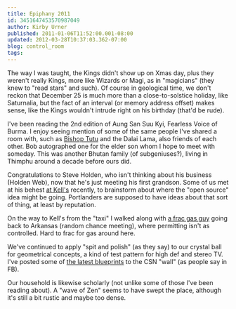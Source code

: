 ```yaml
---
title: Epiphany 2011
id: 3451647453570987049
author: Kirby Urner
published: 2011-01-06T11:52:00.001-08:00
updated: 2012-03-28T10:37:03.362-07:00
blog: control_room
tags: 
---
```


The way I was taught, the Kings didn't show up on Xmas day, plus they weren't really Kings, more like Wizards or Magi, as in "magicians" (they knew to "read stars" and such).  Of course in geological time, we don't reckon that December 25 is much more than a close-to-solstice holiday, like Saturnalia, but the fact of an interval (or memory address offset) makes sense, like the Kings wouldn't intrude right on his birthday (that'd be rude).

I've been reading the 2nd edition of Aung San Suu Kyi, Fearless Voice of Burma.  I enjoy seeing mention of some of the same people I've shared a room with, such as [Bishop Tutu](http://worldgame.blogspot.com/2009/05/time-for-reconciliation.html) and the Dalai Lama, also friends of each other.  Bob autographed one for the elder son whom I hope to meet with someday.  This was another Bhutan family (of subgeniuses?), living in Thimphu around a decade before ours did.

Congratulations to Steve Holden, who isn't thinking about his business (Holden Web), now that he's just meeting his first grandson.  Some of us met at his behest [at Kell's](http://www.flickr.com/photos/17157315@N00/5328567153/) recently, to brainstorm about where the "open source" idea might be going.  Portlanders are supposed to have ideas about that sort of thing, at least by reputation.  

On the way to Kell's from the "taxi" I walked along with [a frac gas guy](http://controlroom.blogspot.com/2010/11/gasland-movie-review.html) going back to Arkansas (random chance meeting), where permitting isn't as controlled.  Hard to frac for gas around here.

We've continued to apply "spit and polish" (as they say) to our crystal ball for geometrical concepts, a kind of test pattern for high def and stereo TV.  I've posted some of [the latest blueprints](http://coffeeshopsnet.blogspot.com/2011/01/storyboarding-lcds.html) to the CSN "wall" (as people say in FB).

Our household is likewise scholarly (not unlike some of those I've been reading about).  A "wave of Zen" seems to have swept the place, although it's still a bit rustic and maybe too dense.
